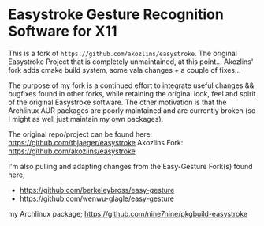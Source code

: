 # Easystroke Gesture Recognition Software for X11

This is a fork of `https://github.com/akozlins/easystroke`. The original Easystroke Project that is completely unmaintained, at this point... Akozlins' fork adds cmake build system, some vala changes + a couple of fixes... 

The purpose of my fork is a continued effort to integrate useful changes && bugfixes found in other forks, while retaining
the original look, feel and spirit of the original Easystroke software. The other motivation is that the Archlinux AUR packages
are poorly maintained and are currently broken (so I might as well just maintain my own packages).

The original repo/project can be found here: https://github.com/thjaeger/easystroke
Akozlins Fork: https://github.com/akozlins/easystroke

I'm also pulling and adapting changes from the Easy-Gesture Fork(s) found here;

 - https://github.com/berkeleybross/easy-gesture
 - https://github.com/wenwu-glagle/easy-gesture

my Archlinux package; https://github.com/nine7nine/pkgbuild-easystroke

